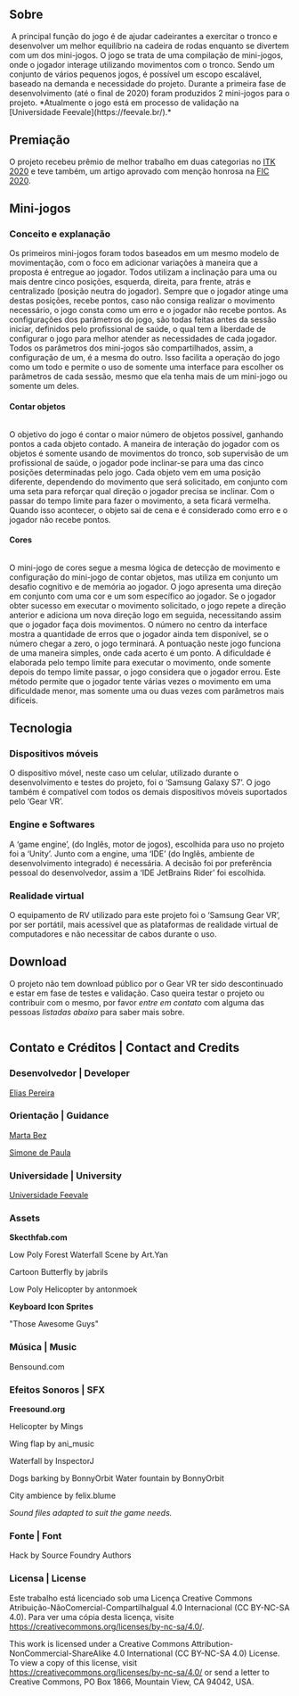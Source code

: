 ## Sobre
<img src="https://raw.githubusercontent.com/ONCGM/fisio-vr/master/docs/fisio_frames_21.png" alt="" class="inline">
A principal função do jogo é de ajudar cadeirantes a exercitar o tronco e desenvolver um melhor equilíbrio na cadeira de rodas enquanto se divertem com um dos mini-jogos. O jogo se trata de uma compilação de mini-jogos, onde o jogador interage utilizando movimentos com o tronco. Sendo um conjunto de vários pequenos jogos, é possível um escopo escalável, baseado na demanda e necessidade do projeto. 
Durante a primeira fase de desenvolvimento (até o final de 2020) foram produzidos 2 mini-jogos para o projeto. 
*Atualmente o jogo está em processo de validação na [Universidade Feevale](https://feevale.br/).*

## Premiação

O projeto recebeu prêmio de melhor trabalho em duas categorias no [ITK 2020](https://www.itk.org.br/digital/trabalhos-aprovados) e teve também, um artigo aprovado com menção honrosa na [FIC 2020](https://www.feevale.br/cursos-e-eventos/feira-de-iniciacao-cientifica-2020).

## Mini-jogos

### Conceito e explanação

Os primeiros mini-jogos foram todos baseados em um mesmo modelo de movimentação, com o foco em adicionar variações à maneira que a proposta é entregue ao jogador. Todos utilizam a inclinação para uma ou mais dentre cinco posições, esquerda, direita, para frente, atrás e centralizado (posição neutra do jogador).
Sempre que o jogador atinge uma destas posições, recebe pontos, caso não consiga realizar o movimento necessário, o jogo consta como um erro e o jogador não recebe pontos. As configurações dos parâmetros do jogo, são todas feitas antes da sessão iniciar, definidos pelo profissional de saúde, o qual tem a liberdade de configurar o jogo para melhor atender as necessidades de cada jogador.
Todos os parâmetros dos mini-jogos são compartilhados, assim, a configuração de um, é a mesma do outro. Isso facilita a operação do jogo como um todo e permite o uso de somente uma interface para escolher os parâmetros de cada sessão, mesmo que ela tenha mais de um mini-jogo ou somente um deles.

#### Contar objetos

<img src="https://raw.githubusercontent.com/ONCGM/fisio-vr/master/docs/Catch%20Game%20Gear%20VR.jpg" alt="" class="inline">

O objetivo do jogo é contar o maior número de objetos possível, ganhando pontos a cada objeto contado. A maneira de interação do jogador com os objetos é somente usando de movimentos do tronco, sob supervisão de um profissional de saúde, o jogador pode inclinar-se para uma das cinco posições determinadas pelo jogo. 
Cada objeto vem em uma posição diferente, dependendo do movimento que será solicitado, em conjunto com uma seta para reforçar qual direção o jogador precisa se inclinar. Com o passar do tempo limite para fazer o movimento, a seta ficará vermelha. Quando isso acontecer, o objeto sai de cena e é considerado como erro e o jogador não recebe pontos.

#### Cores

<img src="https://raw.githubusercontent.com/ONCGM/fisio-vr/master/docs/Colors%20Dashboard.png" alt="" class="inline">

O mini-jogo de cores segue a mesma lógica de detecção de movimento e configuração do mini-jogo de contar objetos, mas utiliza em conjunto um desafio cognitivo e de memória ao jogador. 
O jogo apresenta uma direção em conjunto com uma cor e um som específico ao jogador. Se o jogador obter sucesso em executar o movimento solicitado, o jogo repete a direção anterior e adiciona um nova direção logo em seguida, necessitando assim que o jogador faça dois movimentos. 
O número no centro da interface mostra a quantidade de erros que o jogador ainda tem disponível, se o número chegar a zero, o jogo terminará. A pontuação neste jogo funciona de uma maneira simples, onde cada acerto é um ponto.
A dificuldade é elaborada pelo tempo limite para executar o movimento, onde somente depois do tempo limite passar, o jogo considera que o jogador errou. Este método permite que o jogador tente várias vezes o movimento em uma dificuldade menor, mas somente uma ou duas vezes com parâmetros mais difíceis. 
    
## Tecnologia

### Dispositivos móveis

O dispositivo móvel, neste caso um celular, utilizado durante o desenvolvimento e testes do projeto, foi o ‘Samsung Galaxy S7’. O jogo também é compatível com todos os demais dispositivos móveis suportados pelo ‘Gear VR’.

### Engine e Softwares

A ‘game engine’, (do Inglês, motor de jogos), escolhida para uso no projeto foi a ‘Unity’. Junto com a engine, uma ‘IDE’ (do Inglês, ambiente de desenvolvimento integrado) é necessária. A decisão foi por preferência pessoal do desenvolvedor, assim a ‘IDE JetBrains Rider’ foi escolhida.

### Realidade virtual 

O equipamento de RV utilizado para este projeto foi o ‘Samsung Gear VR’, por ser portátil, mais acessível que as plataformas de realidade virtual de computadores e não necessitar de cabos durante o uso.

## Download

O projeto não tem download público por o Gear VR ter sido descontinuado e estar em fase de testes e validação.
Caso queira testar o projeto ou contribuir com o mesmo, por favor *entre em contato* com alguma das pessoas *listadas abaixo* para saber mais sobre.

<img src="https://raw.githubusercontent.com/ONCGM/fisio-vr/master/docs/Cidade%20Gear%20VR.jpg" alt="" class="inline">

## Contato e Créditos | Contact and Credits

### Desenvolvedor | Developer
[Elias Pereira](twitter.com/_oncgm)

### Orientação | Guidance
[Marta Bez](mailto:martabez@gmail.com)

[Simone de Paula](mailto:sdpaula@feevale.br)

### Universidade | University

[Universidade Feevale](https://www.feevale.br/)

### Assets

**Skecthfab.com**

Low Poly Forest Waterfall Scene by Art.Yan

Cartoon Butterfly by jabrils

Low Poly Helicopter by antonmoek

**Keyboard Icon Sprites**

"Those Awesome Guys"

### Música | Music

Bensound.com

### Efeitos Sonoros | SFX 

**Freesound.org**

Helicopter by Mings

Wing flap by ani_music

Waterfall by InspectorJ

Dogs barking by BonnyOrbit
Water fountain by BonnyOrbit

City ambience by felix.blume

*Sound files adapted to suit the game needs.*

### Fonte | Font

Hack by Source Foundry Authors

### Licensa | License
Este trabalho está licenciado sob uma Licença Creative Commons Atribuição-NãoComercial-CompartilhaIgual 4.0 Internacional (CC BY-NC-SA 4.0). Para ver uma cópia desta licença, visite https://creativecommons.org/licenses/by-nc-sa/4.0/.


This work is licensed under a Creative Commons Attribution-NonCommercial-ShareAlike 4.0 International (CC BY-NC-SA 4.0) License. To view a copy of this license, visit https://creativecommons.org/licenses/by-nc-sa/4.0/ or send a letter to Creative Commons, PO Box 1866, Mountain View, CA 94042, USA.
